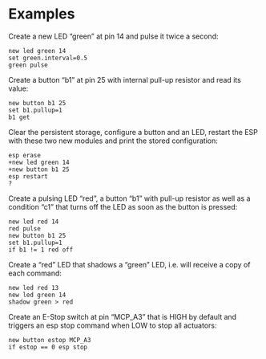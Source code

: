 # Examples

Create a new LED “green” at pin 14 and pulse it twice a second:

    new led green 14
    set green.interval=0.5
    green pulse

Create a button “b1” at pin 25 with internal pull-up resistor and read its value:

    new button b1 25
    set b1.pullup=1
    b1 get

Clear the persistent storage, configure a button and an LED, restart the ESP with these two new modules and print the stored configuration:

    esp erase
    +new led green 14
    +new button b1 25
    esp restart
    ?

Create a pulsing LED “red”, a button “b1” with pull-up resistor as well as a condition “c1” that turns off the LED as soon as the button is pressed:

    new led red 14
    red pulse
    new button b1 25
    set b1.pullup=1
    if b1 != 1 red off

Create a “red” LED that shadows a “green” LED, i.e. will receive a copy of each command:

	new led red 13
	new led green 14
	shadow green > red

Create an E-Stop switch at pin “MCP_A3” that is HIGH by default and triggers an esp stop command when LOW to stop all actuators:

	new button estop MCP_A3
	if estop == 0 esp stop
